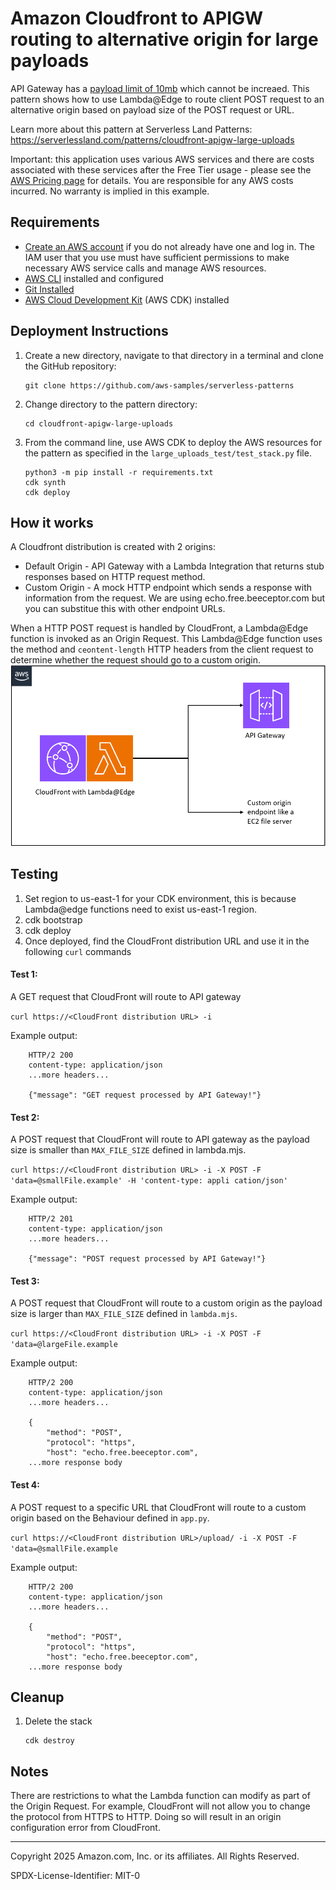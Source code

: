 # Amazon Cloudfront to APIGW routing to alternative origin for large payloads
API Gateway has a [payload limit of 10mb](https://docs.aws.amazon.com/apigateway/latest/developerguide/limits.html#http-api-quotas) which cannot be increaed. This pattern shows how to use Lambda@Edge to route client POST request to an alternative origin based on payload size of the POST request or URL.

Learn more about this pattern at Serverless Land Patterns: https://serverlessland.com/patterns/cloudfront-apigw-large-uploads

Important: this application uses various AWS services and there are costs associated with these services after the Free Tier usage - please see the [AWS Pricing page](https://aws.amazon.com/pricing/) for details. You are responsible for any AWS costs incurred. No warranty is implied in this example.

## Requirements

* [Create an AWS account](https://portal.aws.amazon.com/gp/aws/developer/registration/index.html) if you do not already have one and log in. The IAM user that you use must have sufficient permissions to make necessary AWS service calls and manage AWS resources.
* [AWS CLI](https://docs.aws.amazon.com/cli/latest/userguide/install-cliv2.html) installed and configured
* [Git Installed](https://git-scm.com/book/en/v2/Getting-Started-Installing-Git)
* [AWS Cloud Development Kit](https://docs.aws.amazon.com/cdk/v2/guide/getting_started.html) (AWS CDK) installed

## Deployment Instructions

1. Create a new directory, navigate to that directory in a terminal and clone the GitHub repository:
    ``` 
    git clone https://github.com/aws-samples/serverless-patterns
    ```
1. Change directory to the pattern directory:
    ```
    cd cloudfront-apigw-large-uploads
    ```
1. From the command line, use AWS CDK to deploy the AWS resources for the pattern as specified in the `large_uploads_test/test_stack.py` file.
    ```
    python3 -m pip install -r requirements.txt
    cdk synth
    cdk deploy
    ```

## How it works
A Cloudfront distribution is created with 2 origins:
* Default Origin - API Gateway with a Lambda Integration that returns stub responses based on HTTP request method.  
* Custom Origin - A mock HTTP endpoint which sends a response with information from the request. We are using echo.free.beeceptor.com but you can substitue this with other endpoint URLs.

When a HTTP POST request is handled by CloudFront, a Lambda@Edge function is invoked as an Origin Request. This Lambda@Edge function uses the method and `ceontent-length` HTTP headers from the client request to determine whether the request should go to a custom origin. 
![diagram](diagram.png)


## Testing

1. Set region to us-east-1 for your CDK environment, this is because Lambda@edge functions need to exist us-east-1 region.
1. cdk bootstrap
1. cdk deploy
1. Once deployed, find the CloudFront distribution URL and use it in the following `curl` commands

#### Test 1: 
A GET request that CloudFront will route to API gateway

`curl https://<CloudFront distribution URL> -i`

Example output:
```
    HTTP/2 200
    content-type: application/json
    ...more headers...

    {"message": "GET request processed by API Gateway!"}
```

#### Test 2: 
A POST request that CloudFront will route to API gateway as the payload size is smaller than `MAX_FILE_SIZE` defined in lambda.mjs.

`curl https://<CloudFront distribution URL> -i -X POST -F 'data=@smallFile.example' -H 'content-type: appli
cation/json'`

Example output:
```
    HTTP/2 201
    content-type: application/json
    ...more headers...

    {"message": "POST request processed by API Gateway!"}
```

#### Test 3: 
A POST request that CloudFront will route to a custom origin as the payload size is larger than `MAX_FILE_SIZE` defined in `lambda.mjs`.

`curl https://<CloudFront distribution URL> -i -X POST -F 'data=@largeFile.example`

Example output:
```
    HTTP/2 200
    content-type: application/json
    ...more headers...

    {
        "method": "POST",
        "protocol": "https",
        "host": "echo.free.beeceptor.com",
    ...more response body
```


#### Test 4: 
A POST request to a specific URL that CloudFront will route to a custom origin based on the Behaviour defined in `app.py`.

`curl https://<CloudFront distribution URL>/upload/ -i -X POST -F 'data=@smallFile.example`

Example output:
```
    HTTP/2 200
    content-type: application/json
    ...more headers...

    {
        "method": "POST",
        "protocol": "https",
        "host": "echo.free.beeceptor.com",
    ...more response body
```


## Cleanup
 
1. Delete the stack
    ```
    cdk destroy
    ```


## Notes
There are restrictions to what the Lambda function can modify as part of the Origin Request. For example, CloudFront will not allow you to change the protocol from HTTPS to HTTP. Doing so will result in an origin configuration error from CloudFront.


----
Copyright 2025 Amazon.com, Inc. or its affiliates. All Rights Reserved.

SPDX-License-Identifier: MIT-0
